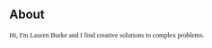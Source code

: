
## About 


<span style="font-family:Papyrus; font-size:12px;">
  Hi, I'm Lauren Burke and I find creative solutions to complex problems.
</span>
